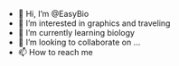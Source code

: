 - 👋 Hi, I’m @EasyBio
- 👀 I’m interested in graphics and traveling
- 🌱 I’m currently learning biology
- 💞️ I’m looking to collaborate on ...
- 📫 How to reach me 

<!---
EasyBio/EasyBio is a ✨ special ✨ repository because its `README.md` (this file) appears on your GitHub profile.
You can click the Preview link to take a look at your changes.
--->
